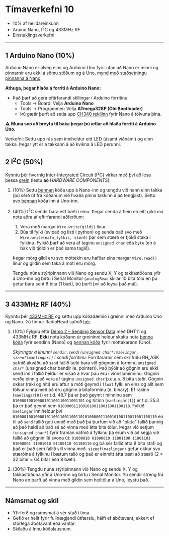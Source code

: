 # Tímaverkefni 10

- 10% af heildareinkunn
- Aruino Nano, I<sup>2</sup>C og 433MHz RF
- Einstaklingsverkefni

---

## 1 Arduino Nano (10%)
Arduino Nano er alveg eins og Arduino Uno fyrir utan að Nano er minni og pinnarnir eru ekki á sömu stöðum og á Uno, [mynd með staðsetningu pinnanna á Nano](https://i2.wp.com/christianto.tjahyadi.com/wp-content/uploads/2014/11/nano.jpg).

**Athuga, þegar hlaða á forriti á Arduino Nano:**
- Það þarf að gera eftirfarandi stillingar í Arduino forritinu:
  - Tools -> Board: Velja **Arduino Nano**
  - Tools -> Programmer: Velja **ATmega328P (Old Bootloader)**
  - Þú gætir þurft að setja upp [CH340 rekilinn](https://sparks.gogo.co.nz/ch340.html) fyrir Nano á tölvuna þína.
  
:warning: **Muna svo að breyta til baka þegar þú ætlar að hlaða forriti á Arduino Uno.**

Verkefni: Settu upp rás sem inniheldur eitt LED (ásamt viðnámi) og einn takka. Þegar ýtt er á takkann á að kvikna á LED perunni.

## 2 I<sup>2</sup>C (50%)
Kynntu þér hvernig Inter-Integrated Circuit (I<sup>2</sup>C) virkar með því að lesa þessa [grein](https://www.circuitbasics.com/how-to-set-up-i2c-communication-for-arduino/) (lestu **að** *HARDWARE COMPONENTS*).

1. (10%) Settu [þennan](https://github.com/VESM2VT/arduino/blob/main/kodasynidaemi/i2c_nano.ino) kóða upp á Nano-inn og tengdu við hann einn takka (þú sérð út frá kóðanum við hvaða pinna takkinn á að tengjast). Settu svo [þennan](https://github.com/VESM2VT/arduino/blob/main/kodasynidaemi/i2c_uno.ino) kóða inn á Uno-inn. 
2. (40%) I<sup>2</sup>C sendir bara eitt bæti í einu. Þegar senda á fleiri en eitt gildi má nota aðra af eftirfarandi aðferðum:
   1. Vera með margar `Wire.write(gildi)` línur.
   2. Búa til fylki (svipað og listi í python) og senda það svo með `Wire.write(nafn_fylkis, stærð)` þar sem stærð er fjöldi staka í fylkinu. Fylkið þarf að vera af taginu `unsigned char` eða `byte` (en á bak við tjöldin er það sama tagið).   
    
    Þegar mörg gildi eru svo móttekin eru hafðar eins margar `Wire.read()` línur og gildin sem taka á móti eru mörg.

    Tengdu núna stýripinnann við Nano og sendu X, Y og takkastöðuna yfir á Uno-inn og birtu í Serial Monitor (`analogRead` skilar 10 bita tölu en þú getur bara sent 8 bita (1 bæt), þú þarft því að leysa það mál). 

---

## 3 433MHz RF (40%)
Kynntu þér [433MHz RF](https://lastminuteengineers.com/433mhz-rf-wireless-arduino-tutorial/) og settu upp kóðadæmið í greinni með Arduino Uno og Nano. Þú finnur RadioHead safnið [hér](http://www.airspayce.com/mikem/arduino/RadioHead/RadioHead-1.121.zip).

1. (10%) Fylgdu eftir [Demo 2 – Sending Sensor Data](https://dronebotworkshop.com/433mhz-rf-modules-arduino#Demo_2_8211_Sending_Sensor_Data) með DHT11 og 433MHz RF. **Ekki** nota kóðann úr greininni heldur skaltu nota [þenna kóða](https://github.com/VESM2VT/arduino/blob/main/kodasynidaemi/433_dht_nano.ino) fyrir sendinn (Nano) og [þennan kóða](https://github.com/VESM2VT/arduino/blob/main/kodasynidaemi/433_dht_uno.ino) fyrir móttakarann (Uno).

    *Skýringar á línunni `sendir.send((unsigned char*)maelingar, sizeof(maelingar))` í sendi forritinu:* Forritararnir sem skrifuðu RH_ASK safnið ákváðu að `send` fallið tæki bara við gögnum á forminu `unsigned char*` (unsigned char bendir (e. pointer)). Það þýðir að gögnin eru ekki send inn í fallið heldur er vísað á hvar þau eru í vinnsluminninu. Gögnin verða einnig að vera af taginu `unsigned char` þ.e.a.s. 8 bita stafir. Gögnin okkar (raki og hiti) eru aftur á móti geymd í `float` fylki en eins og allt sem tölvur vinna með þá eru gögnin á bitaforminu (e. binary). Ef rakinn (`maelingar[0]`) er t.d. 48.7 þá er það geymt í minninu sem `01000010010000101100110011001101` og hitinn (`maelingar[1]`) er t.d. 25.3 þá er það geymt sem `01000001110010100110011001100110`. Fylkið `maelingar` inniheldur því `0100001001000010110011001100110101000001110010100110011001100110` en til að `send` fallið geti unnið með það þá þurfum við að "plata" fallið þannig að það haldi að það sé að vinna með átta bita tölur. Þegar við setjum `(unsigned char*)` fyrir framan nafnið á fylkinu þá erum við að segja við fallið að gögnin líti svona út: `01000010 01000010 11001100 11001101 01000001 11001010 01100110 01100110` og þá sér fallið átta 8 bita stafi og það er það sem fallið vill vinna með. `sizeof(maelingar)` gefur okkur svo stærðina á fylkinu í bætum talið og það er einmitt átta bæti að stærð (2 * 32 bitar = 64 bitar eða 8 bæti).

2. (30%) Tengdu núna stýripinnann við Nano og sendu X, Y og takkastöðuna yfir á Uno-inn og birtu í Serial Monitor. Þú sendir streng frá Nano en þarft að vinna með gildin sem heiltölur á Uno, leystu það. 

---

## Námsmat og skil

- Yfirferð og námsmat á sér stað í tíma.
- Gefið er heilt fyrir fullnægjandi útfærslu, hálft ef ábótavant, ekkert ef stórlega ábótavant eða vantar.
- Skilaðu á Innu kóðalausnum.
